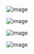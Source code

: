 ![image](https://github.com/DumSp1ro/Diplom/assets/146105715/7473d913-d31c-4173-b9a2-326d52faf844)

![image](https://github.com/DumSp1ro/Diplom/assets/146105715/87affc73-1ef2-46e9-a162-50390aa45071)

![image](https://github.com/DumSp1ro/Diplom/assets/146105715/cf6d233a-137d-4ed3-8c51-8c093c26f5e9)

![image](https://github.com/DumSp1ro/Diplom/assets/146105715/4ead333c-aa58-429f-af82-94290bdea073)
